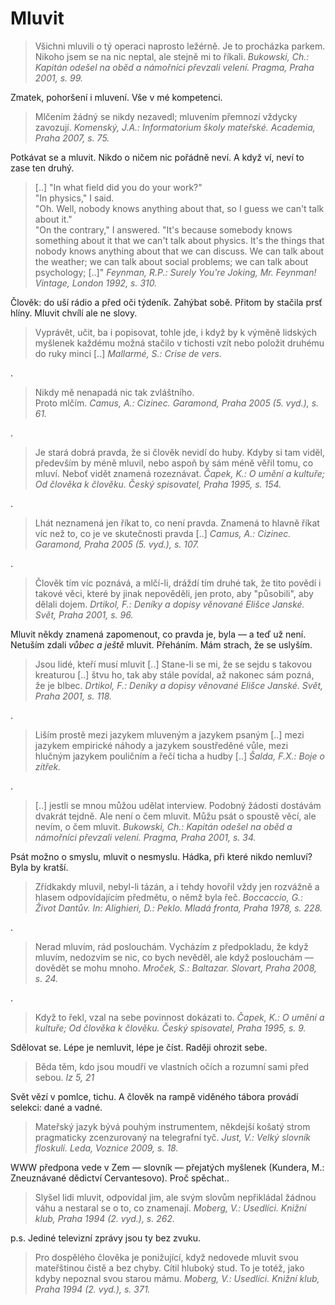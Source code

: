 Mluvit
======

> Všichni mluvili o tý operaci naprosto ležérně.
> Je to procházka parkem. Nikoho jsem se na nic
> neptal, ale stejně mi to říkali.
> *Bukowski, Ch.: Kapitán odešel na oběd a námořníci převzali velení. Pragma, Praha 2001, s. 99.*

Zmatek, pohoršení i mluvení. Vše v mé kompetenci.

> Mlčením žádný se nikdy nezavedl;
> mluvením přemnozí vždycky zavozují.
> *Komenský, J.A.: Informatorium školy mateřské. Academia, Praha 2007, s. 75.*

Potkávat se a mluvit. Nikdo o ničem nic pořádně neví. A když ví, neví to zase ten druhý.

> [..] "In what field did you do your work?"  
> "In physics," I said.  
> "Oh. Well, nobody knows anything about that,
> so I guess we can't talk about it."  
> "On the contrary," I answered. "It's because
> somebody knows something about it that we can't
> talk about physics. It's the things that nobody
> knows anything about that we can discuss. We can
> talk about the weather; we can talk about social
> problems; we can talk about psychology; [..]"
> *Feynman, R.P.: Surely You're Joking, Mr. Feynman! Vintage, London 1992, s. 310.*

Člověk: do uší rádio a před oči týdeník. Zahýbat sobě. Přitom by stačila prsť hlíny.
Mluvit chvílí ale ne slovy.

> Vyprávět, učit, ba i popisovat, tohle jde,
> i když by k výměně lidských myšlenek každému
> možná stačilo v tichosti vzít nebo položit
> druhému do ruky minci [..]
> *Mallarmé, S.: Crise de vers.*

.

> Nikdy mě nenapadá nic tak zvláštního.  
> Proto mlčím.
> *Camus, A.: Cizinec. Garamond, Praha 2005 (5. vyd.), s. 61.*

.

> Je stará dobrá pravda, že si člověk nevidí do huby.
> Kdyby si tam viděl, především by méně mluvil, nebo
> aspoň by sám méně věřil tomu, co mluví. Neboť vidět
> znamená rozeznávat.
> *Čapek, K.: O umění a kultuře; Od člověka k člověku. Český spisovatel, Praha 1995, s. 154.*

.

> Lhát neznamená jen říkat to, co není pravda.
> Znamená to hlavně říkat víc než to, co je ve
> skutečnosti pravda [..]
> *Camus, A.: Cizinec. Garamond, Praha 2005 (5. vyd.), s. 107.*

.

> Člověk tím víc poznává, a mlčí-li, dráždí tím
> druhé tak, že tito povědí i takové věci, které
> by jinak nepověděli, jen proto, aby "působili",
> aby dělali dojem.
> *Drtikol, F.: Deníky a dopisy věnované Elišce Janské. Svět, Praha 2001, s. 96.*

Mluvit někdy znamená zapomenout, co pravda je, byla — a teď už není.
Netuším zdali *vůbec a ještě* mluvit. Přeháním. Mám strach, že se uslyším.

> Jsou lidé, kteří musí mluvit [..] Stane-li se mi,
> že se sejdu s takovou kreaturou [..] štvu ho, tak
> aby stále povídal, až nakonec sám pozná, že je
> blbec.
> *Drtikol, F.: Deníky a dopisy věnované Elišce Janské. Svět, Praha 2001, s. 118.*

.

> Liším prostě mezi jazykem mluveným a jazykem psaným [..]
> mezi jazykem empirické náhody a jazykem soustředěné vůle,
> mezi hlučným jazykem pouličním a řečí ticha a hudby [..]
> *Šalda, F.X.: Boje o zítřek.*

.

> [..] jestli se mnou můžou udělat interview.
> Podobný žádosti dostávám dvakrát tejdně.
> Ale není o čem mluvit. Můžu psát o spoustě
> věcí, ale nevím, o čem mluvit.
> *Bukowski, Ch.: Kapitán odešel na oběd a námořníci převzali velení. Pragma, Praha 2001, s. 34.*

Psát možno o smyslu, mluvit o nesmyslu. Hádka, při které nikdo nemluví? Byla by kratší.

> Zřídkakdy mluvil, nebyl-li tázán, a i tehdy
> hovořil vždy jen rozvážně a hlasem odpovídajícím
> předmětu, o němž byla řeč.
> *Boccaccio, G.: Život Dantův. In: Alighieri, D.: Peklo. Mladá fronta, Praha 1978, s. 228.*

.

> Nerad mluvím, rád poslouchám. Vycházím
> z předpokladu, že když mluvím, nedozvím
> se nic, co bych nevěděl, ale když poslouchám —
> dovědět se mohu mnoho.
> *Mroček, S.: Baltazar. Slovart, Praha 2008, s. 24.*

.

> Když to řekl, vzal na sebe povinnost dokázati to.
> *Čapek, K.: O umění a kultuře; Od člověka k člověku. Český spisovatel, Praha 1995, s. 9.*

Sdělovat se. Lépe je nemluvit, lépe je číst. Raději ohrozit sebe.

> Běda těm, kdo jsou moudří ve vlastních
> očích a rozumní sami před sebou.
> *Iz 5, 21*

Svět vězí v pomlce, tichu. A člověk na rampě viděného tábora provádí selekci: dané a vadné.

> Mateřský jazyk bývá pouhým instrumentem,
> někdejší košatý strom pragmaticky zcenzurovaný
> na telegrafní tyč.
> *Just, V.: Velký slovník floskulí. Leda, Voznice 2009, s. 18.*

WWW předpona vede v Zem — slovník — přejatých myšlenek (Kundera, M.: Zneuznávané dědictví Cervantesovo). Proč spěchat..

> Slyšel lidi mluvit, odpovídal jim, ale svým slovům nepřikládal žádnou váhu a nestaral se o to, co znamenají.
> *Moberg, V.: Usedlíci. Knižní klub, Praha 1994 (2. vyd.), s. 262.*

p.s. Jediné televizní zprávy jsou ty bez zvuku.

> Pro dospělého člověka je ponižující, když nedovede mluvit svou mateřštinou
> čistě a bez chyby. Cítil hluboký stud. To je totéž, jako kdyby nepoznal svou starou mámu.
> *Moberg, V.: Usedlíci. Knižní klub, Praha 1994 (2. vyd.), s. 371.*


